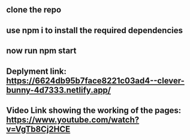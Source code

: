 ## clone the repo

## use npm i to install the required dependencies

## now run npm start

## Deplyment link: https://6624db95b7face8221c03ad4--clever-bunny-4d7333.netlify.app/

## Video Link showing the working of the pages: https://www.youtube.com/watch?v=VgTb8Cj2HCE
